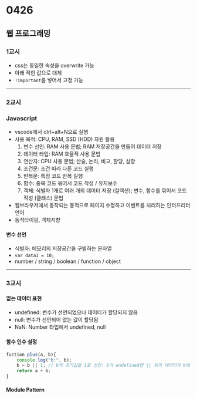 # 0426
## 웹 프로그래밍

### 1교시
- css는 동일한 속성을 overwrite 가능
- 아래 적힌 값으로 대체
- ``!important``를 넣어서 고정 가능

---
### 2교시
### Javascript
- vscode에서 ctrl+alt+N으로 실행
- 사용 목적: CPU, RAM, SSD (HDD) 자원 활용
    1. 변수 선언: RAM 사용 문법; RAM 저장공간을 만들어 데이터 저장
    2. 데이터 타입: RAM 효율적 사용 문법
    3. 연산자: CPU 사용 문법; 산술, 논리, 비교, 할당, 삼항
    4. 조건문: 조건 따라 다른 코드 실행
    5. 반복문: 특정 코드 반복 실행
    6. 함수: 중복 코드 묶어서 코드 작성 / 유지보수
    7. 객체: 식별자 1개로 여러 개의 데이터 저장 (컬렉션); 변수, 함수를 묶어서 코드 작성 (클래스) 문법
- 웹브라우저에서 동작되는 동적으로 페이지 수정하고 이벤트를 처리하는 인터프리터 언어
- 동적타이핑, 객체지향

#### 변수 선언
- 식별자: 메모리의 저장공간을 구별하는 문자열
- ``var data1 = 10;``
- number / string / boolean / function / object

---
### 3교시
#### 없는 데이터 표현
- undefined: 변수가 선언되었으나 데이터가 할당되지 않음
- null: 변수가 선언되어 없는 값이 할당됨
- NaN: Number 타입에서 undefined, null

#### 함수 인수 설정
```javascript
fuction plus(a, b){
    console.log("b:", b);
    b = b || 1; // b의 초기값을 1로 선언: b가 undefined면 || 뒤의 데이터가 b에 할당
    return a + b;
}
```

#### Module Pattern

